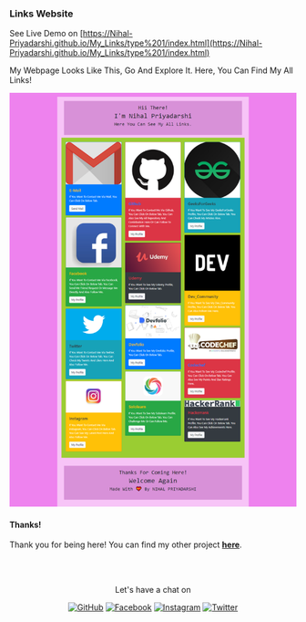 ### Links Website

See Live Demo on [https://Nihal-Priyadarshi.github.io/My_Links/type%201/index.html](https://Nihal-Priyadarshi.github.io/My_Links/type%201/index.html)

My Webpage Looks Like This, Go And Explore It.
Here, You Can Find My All Links!

![Screenshot](./images/Webpage_Screenshot.png "Screenshot")


#### Thanks!

Thank you for being here! You can find my other project **[here](https://github.com/Nihal-Priyadarshi?tab=repositories)**.

<br><br>
<p align="center"> Let's have a chat on </p> 
<p align="center">
	<a href="https://github.com/Nihal-Priyadarshi"><img src="https://img.shields.io/github/followers/Nihal-Priyadarshi.svg?label=GitHub&style=social" alt="GitHub"></a>
	<a href="https://www.facebook.com/nihal.priyadarshi.1999"><img src="https://img.shields.io/badge/Facebook--_.svg?style=social&logo=facebook" alt="Facebook"></a>
	<a href="https://instagram.com/nihal_priyadarshi?igshid=1sdgxdfcf7ksq"><img src="https://img.shields.io/badge/Instagram--_.svg?style=social&logo=instagram" alt="Instagram"></a>
	<a href="https://twitter.com/nihal08121999"><img src="https://img.shields.io/twitter/follow/nihal08121999?label=Follow&style=social" alt="Twitter"></a>

</p>
